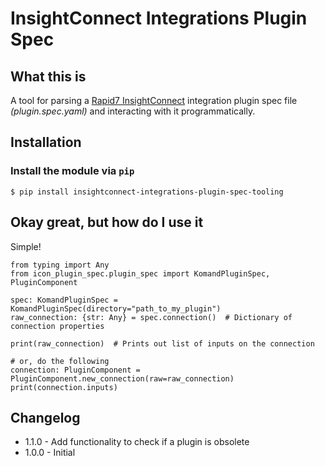 
# InsightConnect Integrations Plugin Spec

## What this is

A tool for parsing a
[Rapid7 InsightConnect](https://www.rapid7.com/products/insightconnect/) integration
plugin spec file _(plugin.spec.yaml)_ and interacting with it programmatically.

## Installation

### Install the module via `pip`

```
$ pip install insightconnect-integrations-plugin-spec-tooling
```

## Okay great, but how do I use it

Simple!

```
from typing import Any
from icon_plugin_spec.plugin_spec import KomandPluginSpec, PluginComponent

spec: KomandPluginSpec = KomandPluginSpec(directory="path_to_my_plugin")
raw_connection: {str: Any} = spec.connection()  # Dictionary of connection properties

print(raw_connection)  # Prints out list of inputs on the connection

# or, do the following
connection: PluginComponent = PluginComponent.new_connection(raw=raw_connection)
print(connection.inputs)
```

## Changelog

* 1.1.0 - Add functionality to check if a plugin is obsolete
* 1.0.0 - Initial

